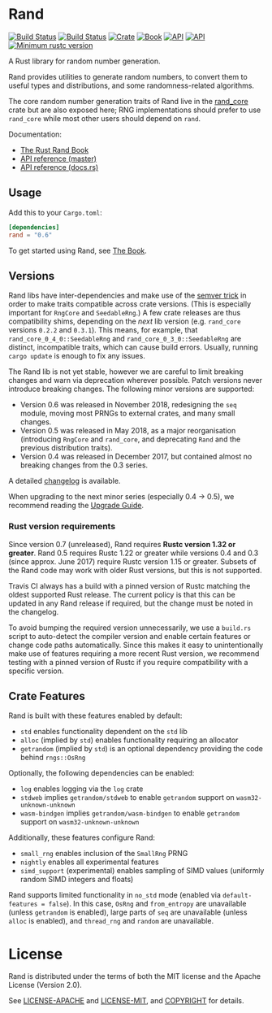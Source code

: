 # Rand

[![Build Status](https://travis-ci.org/rust-random/rand.svg?branch=master)](https://travis-ci.org/rust-random/rand)
[![Build Status](https://ci.appveyor.com/api/projects/status/github/rust-random/rand?svg=true)](https://ci.appveyor.com/project/rust-random/rand)
[![Crate](https://img.shields.io/crates/v/rand.svg)](https://crates.io/crates/rand)
[![Book](https://img.shields.io/badge/book-master-yellow.svg)](https://rust-random.github.io/book/)
[![API](https://img.shields.io/badge/api-master-yellow.svg)](https://rust-random.github.io/rand)
[![API](https://docs.rs/rand/badge.svg)](https://docs.rs/rand)
[![Minimum rustc version](https://img.shields.io/badge/rustc-1.32+-lightgray.svg)](https://github.com/rust-random/rand#rust-version-requirements)

A Rust library for random number generation.

Rand provides utilities to generate random numbers, to convert them to useful
types and distributions, and some randomness-related algorithms.

The core random number generation traits of Rand live in the [rand_core](
https://crates.io/crates/rand_core) crate but are also exposed here; RNG
implementations should prefer to use `rand_core` while most other users should
depend on `rand`.

Documentation:
-   [The Rust Rand Book](https://rust-random.github.io/book)
-   [API reference (master)](https://rust-random.github.io/rand)
-   [API reference (docs.rs)](https://docs.rs/rand)


## Usage

Add this to your `Cargo.toml`:

```toml
[dependencies]
rand = "0.6"
```

To get started using Rand, see [The Book](https://rust-random.github.io/book).


## Versions

Rand libs have inter-dependencies and make use of the
[semver trick](https://github.com/dtolnay/semver-trick/) in order to make traits
compatible across crate versions. (This is especially important for `RngCore`
and `SeedableRng`.) A few crate releases are thus compatibility shims,
depending on the *next* lib version (e.g. `rand_core` versions `0.2.2` and
`0.3.1`). This means, for example, that `rand_core_0_4_0::SeedableRng` and
`rand_core_0_3_0::SeedableRng` are distinct, incompatible traits, which can
cause build errors. Usually, running `cargo update` is enough to fix any issues.

The Rand lib is not yet stable, however we are careful to limit breaking changes
and warn via deprecation wherever possible. Patch versions never introduce
breaking changes. The following minor versions are supported:

-   Version 0.6 was released in November 2018, redesigning the `seq` module,
    moving most PRNGs to external crates, and many small changes.
-   Version 0.5 was released in May 2018, as a major reorganisation
    (introducing `RngCore` and `rand_core`, and deprecating `Rand` and the
    previous distribution traits).
-   Version 0.4 was released in December 2017, but contained almost no breaking
    changes from the 0.3 series.

A detailed [changelog](CHANGELOG.md) is available.

When upgrading to the next minor series (especially 0.4 → 0.5), we recommend
reading the [Upgrade Guide](https://rust-random.github.io/book/update.html).

### Rust version requirements

Since version 0.7 (unreleased), Rand requires **Rustc version 1.32 or greater**.
Rand 0.5 requires Rustc 1.22 or greater while versions
0.4 and 0.3 (since approx. June 2017) require Rustc version 1.15 or
greater. Subsets of the Rand code may work with older Rust versions, but this
is not supported.

Travis CI always has a build with a pinned version of Rustc matching the oldest
supported Rust release. The current policy is that this can be updated in any
Rand release if required, but the change must be noted in the changelog.

To avoid bumping the required version unnecessarily, we use a `build.rs` script
to auto-detect the compiler version and enable certain features or change code
paths automatically. Since this makes it easy to unintentionally make use of
features requiring a more recent Rust version, we recommend testing with a
pinned version of Rustc if you require compatibility with a specific version.

## Crate Features

Rand is built with these features enabled by default:

-   `std` enables functionality dependent on the `std` lib
-   `alloc` (implied by `std`) enables functionality requiring an allocator
-   `getrandom` (implied by `std`) is an optional dependency providing the code
    behind `rngs::OsRng`

Optionally, the following dependencies can be enabled:

-   `log` enables logging via the `log` crate
-   `stdweb` implies `getrandom/stdweb` to enable
    `getrandom` support on `wasm32-unknown-unknown`
-   `wasm-bindgen` implies `getrandom/wasm-bindgen` to enable
    `getrandom` support on `wasm32-unknown-unknown`

Additionally, these features configure Rand:

-   `small_rng` enables inclusion of the `SmallRng` PRNG
-   `nightly` enables all experimental features
-   `simd_support` (experimental) enables sampling of SIMD values
    (uniformly random SIMD integers and floats)

Rand supports limited functionality in `no_std` mode (enabled via
`default-features = false`). In this case, `OsRng` and `from_entropy` are
unavailable (unless `getrandom` is enabled), large parts of `seq` are
unavailable (unless `alloc` is enabled), and `thread_rng` and `random` are
unavailable.

# License

Rand is distributed under the terms of both the MIT license and the
Apache License (Version 2.0).

See [LICENSE-APACHE](LICENSE-APACHE) and [LICENSE-MIT](LICENSE-MIT), and
[COPYRIGHT](COPYRIGHT) for details.
